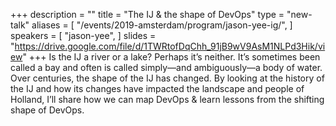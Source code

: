 +++
description = ""
title = "The IJ & the shape of DevOps"
type = "new-talk"
aliases = [
        "/events/2019-amsterdam/program/jason-yee-ig/",
]
speakers = [
        "jason-yee",
]
slides = "https://drive.google.com/file/d/1TWRtofDqChh_91jB9wV9AsM1NLPd3Hik/view"
+++
Is the IJ a river or a lake? Perhaps it’s neither. It’s sometimes been called a bay and often is called simply—and ambiguously—a body of water. Over centuries, the shape of the IJ has changed. By looking at the history of the IJ and how its changes have impacted the landscape and people of Holland, I’ll share how we can map DevOps & learn lessons from the shifting shape of DevOps.